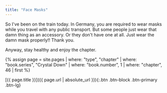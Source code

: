 ```yaml
---
title: "Face Masks"
---
```

So I've been on the train today.
In Germany, you are required to wear masks while you travel with any public transport.
But some people just wear that damn thing as an accessory.
Or they don't have one at all.
Just wear the damn mask properly!!
Thank you.

Anyway, stay healthy and enjoy the chapter.

{% assign page = site.pages
  | where: "type", "chapter"
  | where: "book.series", "Crystal Down"
  | where: "book.number", 1
  | where: "chapter", 46
  | first %}

[{{ page.title }}]({{ page.url | absolute_url }}){:.btn .btn-block .btn-primary .btn-lg}
<!--more-->
